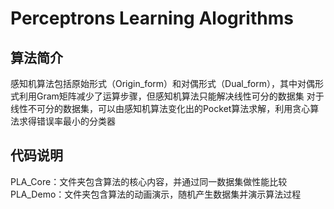 # Perceptrons Learning Alogrithms
## 算法简介
感知机算法包括原始形式（Origin_form）和对偶形式（Dual_form），其中对偶形式利用Gram矩阵减少了运算步骤，但感知机算法只能解决线性可分的数据集
对于线性不可分的数据集，可以由感知机算法变化出的Pocket算法求解，利用贪心算法求得错误率最小的分类器
## 代码说明
PLA_Core：文件夹包含算法的核心内容，并通过同一数据集做性能比较
PLA_Demo：文件夹包含算法的动画演示，随机产生数据集并演示算法过程